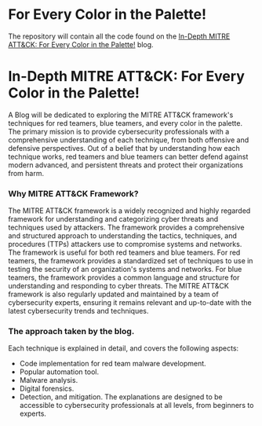 # For Every Color in the Palette!

The repository will contain all the code found on the [In-Depth MITRE ATT&CK: For Every Color in the Palette!](https://mitre.mr-constant.xyz/) blog.

# In-Depth MITRE ATT&CK: For Every Color in the Palette!

A Blog will be dedicated to exploring the MITRE ATT&CK framework's techniques for red teamers, blue teamers, and every color in the palette. The primary mission is to provide cybersecurity professionals with a comprehensive understanding of each technique, from both offensive and defensive perspectives.
Out of a belief that by understanding how each technique works, red teamers and blue teamers can better defend against modern advanced, and persistent threats and protect their organizations from harm.

### Why MITRE ATT&CK Framework?
The MITRE ATT&CK framework is a widely recognized and highly regarded framework for understanding and categorizing cyber threats and techniques used by attackers. The framework provides a comprehensive and structured approach to understanding the tactics, techniques, and procedures (TTPs) attackers use to compromise systems and networks.
The framework is useful for both red teamers and blue teamers. For red teamers, the framework provides a standardized set of techniques to use in testing the security of an organization's systems and networks. For blue teamers, the framework provides a common language and structure for understanding and responding to cyber threats.
The MITRE ATT&CK framework is also regularly updated and maintained by a team of cybersecurity experts, ensuring it remains relevant and up-to-date with the latest cybersecurity trends and techniques. 

### The approach taken by the blog.
Each technique is explained in detail, and covers the following aspects:
* Code implementation for red team malware development.
* Popular automation tool.
* Malware analysis.
* Digital forensics.
* Detection, and mitigation.
The explanations are designed to be accessible to cybersecurity professionals at all levels, from beginners to experts.
